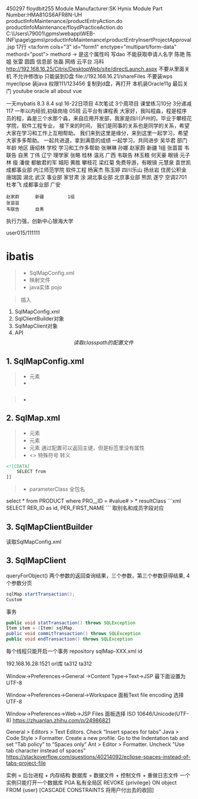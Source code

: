450297
floydbit255
Module    Manufacturer:SK  Hynix
Module    Part             Number:HMA81GS6AFR8N-UH
productInfoMaintenance/productEntryAction.do
productInfoMaintenance/floydPracticeAction.do
C:\Users\79001\gpms\webapp\WEB-INF\page\gpms\productInfoMaintenance\productEntryInsertProjectApproval.jsp
17行
<ta:form  cols="3"         id="form1"  enctype="multipart/form-data"  methord="post">
methord   ->               是这个属性吗
写dao
不能获取申请人名字
陈艳      陈姐
张雷
圆圆
信息部      张磊         网络
云平台 冯科 http://192.168.16.25/Citrix/DesktopWeb/site/directLaunch.aspx
不要从里面关机
不允许修改ip
只能装到D盘
file://192.168.16.21/shareFiles
不要装wps
myeclipse
装java
权限111/123456
复制到d盘，再打开
本机装Oracle11g
最后关门
youtube oracle
all about vue

一天mybatis
8.3  8.4     sql
16-22日项目
4次笔试
3个周项目
课堂练习10分
3分递减
117
一年以内经验,初级岗培
05班
云平台有课程表
大家好，我叫程淼，程是程序员的程，淼是三个水那个淼，来自应用开发部，我家是四川泸州的。毕业于攀枝花学院，软件工程专业，
接下来的时间，      我们是同事的关系也是同学的关系，希望大家在学习和工作上互相帮助。
我们来到这里是缘分，来到这里一起学习，希望大家多多帮助。
一起共进退，拿到满意的成绩
一起学习，共同进步
吴华君      部门         年龄   地区
唐绍林      学校  学习和工作多帮助
张琳琳
孙娜
    赵家蔚      新疆         1组
    张苗苗
    韦联告      自黑
丁伟      辽宁
理学家
张略      桂林
温兆      广西
韦联告
林玉粮
何天豪      眼镜
元子林      瘦
潘俊      都敏君的军
城阳
黄胜      攀枝花
梁红菊   免费导游，有眼镜
元慧泉
袁世凯   成都事业部   内江师范学院   软件工程
杨寅杰
陈玉婷   四川乐山
扬丝岩   住房公积金
唐瑞国   湖北   武汉   事业部   家甘肃
涂   湖北事业部
北京事业部
熊凯   遂宁
空调2701
杜孝飞      成都事业部         广安

    赵家蔚      新疆         1组
    张苗苗
    韦联告      自黑

执行力强，创新中心银海大学

user015/111111

# ibatis
> * SqlMapConfig.xml
> * 映射文件
> * java实体 pojo

> 插入
1. SqlMapConfig.xml
2. SqlClientBuilder对象
3. SqlMapClient对象
4. API
$$读取classpath的配置文件$$
## 1. SqlMapConfig.xml
> * <settings> 元素
> * <datasource>
```xml

```
> * <sqlMap>
<!-- CLASSPATH RESOURCES -->
<sqlMap resource=""></sqlMap>
<!-- url RESOURCES -->
<sqlMap url=""></sqlMap>

## 2. SqlMap.xml
> * <statement> 元素
> * <procedure> 元素
> * <insert> 元素 通过配置可以返回主键，但是标签里没有属性
> * <> 特殊符号 转义
```xml
<![CDATA[
    SELECT from
]]
```
> * parameterClass
全包名
<statement id="insertProduct" parameterClass="java.lang.Integer">
    select * from PRODUCT where PRO__ID = #value#
</statement>
> * resultClass
```xml
<statement id="getPerson" parameterClass="int" resultClass="example.domain.Person">
    SELECT RER_ID as id,
    PER_FIRST_NAME
</statement>
```
取别名和成员字段对应

## 3. SqlMapClientBuilder
读取SqlMapConfig.xml
## 3. SqlMapClient
queryForObject()
两个参数的返回查询结果，三个参数，第三个参数获得结果, 4个参数分页
```java
sqlMap.startTransaction();
Custom
```
事务
```java
public void statTransaction() throws SQLException
Item item = (Item) sqlMap.
public void commitTransaction() throws SQLException
public void endTransaction() throws SQLException
```
每个线程只能开启一个事务
repository sqlMap-XXX.xml id

192.168.16.28:1521 orl库 ta312 ta312

Window->Preferences->General ->Content Type->Text->JSP 最下面设置为UTF-8

Window->Preferences->General->Workspace 面板Text file encoding 选择UTF-8

Window->Preferences->Web->JSP Files 面板选择 ISO 10646/Unicode(UTF-8)
https://zhuanlan.zhihu.com/p/24986821

General > Editors > Text Editors. Check “Insert spaces for tabs”
Java > Code Style > Formatter. Create a new profile. Go to the Indentation tab and set “Tab policy” to “Spaces only”
Ant > Editor > Formatter. Uncheck "Use tab character instead of spaces"
https://stackoverflow.com/questions/40214092/eclipse-spaces-instead-of-tabs-project-file

实例 = 后台进程 + 内存结构
数据库 = 数据文件 + 控制文件 + 重做日志文件
一个实例只能打开一个数据库
PGA 私有全局区
REVOKE {privilege}
ON object
FROM {user}
[CASCADE CONSTRAINTS 将用户付出去的收回]

